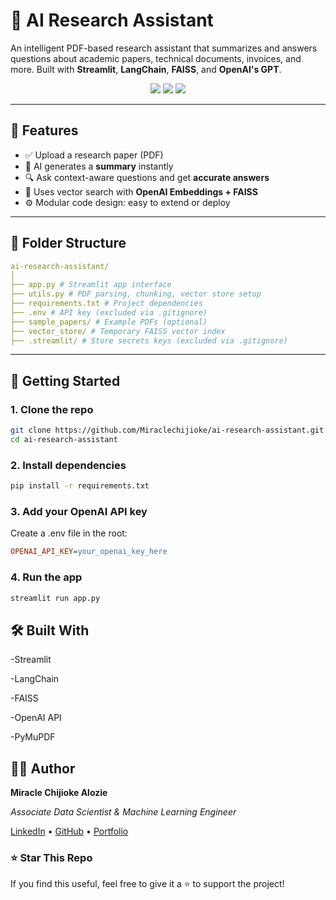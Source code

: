 # 🧠 AI Research Assistant

An intelligent PDF-based research assistant that summarizes and answers questions about academic papers, technical documents, invoices, and more. Built with **Streamlit**, **LangChain**, **FAISS**, and **OpenAI's GPT**.

<p align="center">
  <img src="https://img.shields.io/badge/Built%20With-LangChain-blue?style=flat-square" />
  <img src="https://img.shields.io/badge/LLM-OpenAI-brightgreen?style=flat-square" />
  <img src="https://img.shields.io/badge/UI-Streamlit-orange?style=flat-square" />
</p>

---

## 📌 Features

- ✅ Upload a research paper (PDF)
- 🧠 AI generates a **summary** instantly
- 🔍 Ask context-aware questions and get **accurate answers**
- 🧬 Uses vector search with **OpenAI Embeddings + FAISS**
- ⚙️ Modular code design: easy to extend or deploy

---

## 📂 Folder Structure

```yaml
ai-research-assistant/
│
├── app.py # Streamlit app interface
├── utils.py # PDF parsing, chunking, vector store setup
├── requirements.txt # Project dependencies
├── .env # API key (excluded via .gitignore)
├── sample_papers/ # Example PDFs (optional)
├── vector_store/ # Temporary FAISS vector index
├── .streamlit/ # Store secrets keys (excluded via .gitignore)

```
---
## 🚀 Getting Started

### 1. Clone the repo

```bash
git clone https://github.com/Miraclechijioke/ai-research-assistant.git
cd ai-research-assistant

```
### 2. Install dependencies

```bash
pip install -r requirements.txt
```

### 3. Add your OpenAI API key
Create a .env file in the root:

```ini
OPENAI_API_KEY=your_openai_key_here
```
### 4. Run the app
```bash
streamlit run app.py
```

## 🛠 Built With
-Streamlit

-LangChain

-FAISS

-OpenAI API

-PyMuPDF

## 👨‍💻 Author
**Miracle Chijioke Alozie**

_Associate Data Scientist & Machine Learning Engineer_

[LinkedIn](https://linkedin.com/in/mchijioke) • [GitHub](https://github.com/Miraclechijioke) • [Portfolio](https://bit.ly/MC_DataScience)

### ⭐️ Star This Repo
If you find this useful, feel free to give it a ⭐️ to support the project!
